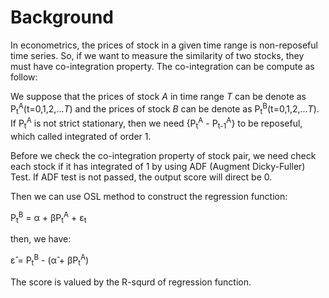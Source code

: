 # Background
In econometrics, the prices of stock in a given time range is non-reposeful time series. So, if we want to measure the similarity of two stocks, they must have co-integration property. The co-integration can be compute as follow:

We suppose that the prices of stock *A* in time range *T* can be denote as P<sub>t</sub><sup>A</sup>(t=0,1,2,...*T*) and the prices of stock *B* can be denote as P<sub>t</sub><sup>B</sup>(t=0,1,2,...*T*). If P<sub>t</sub><sup>A</sup> is not strict stationary, then we need {P<sub>t</sub><sup>A</sup> - P<sub>t-1</sub><sup>A</sup>} to be reposeful, which called integrated of order 1.

Before we check the co-integration property of stock pair, we need check each stock if it has integrated of 1 by using ADF (Augment Dicky-Fuller) Test. If ADF test is not passed, the output score will direct be 0.

Then we can use OSL method to construct the regression function:

P<sub>t</sub><sup>B</sup> = α + βP<sub>t</sub><sup>A</sup> + ε<sub>t</sub>

then, we have:

ε&#770; = P<sub>t</sub><sup>B</sup> - (α&#770; + βP<sub>t</sub><sup>A</sup>)

The score is valued by the R-squrd of regression function.